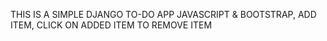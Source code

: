 THIS IS A SIMPLE DJANGO TO-DO APP 
JAVASCRIPT & BOOTSTRAP,
ADD ITEM, CLICK ON ADDED ITEM TO REMOVE ITEM
